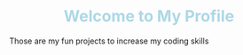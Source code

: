 <!DOCTYPE html>
<html>
<head>
<style>
h1 {
color: lightblue;
text-align: center;
}

p {
color: violet;
}

</style>
</head>
<body>
<h1>Welcome to My Profile</h1>

<p>Those are my fun projects to increase my coding skills</p>
</body>
</html>